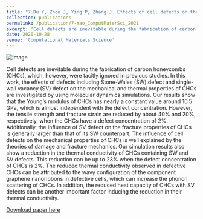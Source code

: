 ```yaml
---
title: "7.Du Y, Zhou J, Ying P, Zhang J. Effects of cell defects on the mechanical and thermal properties of carbon honeycombs[J]. Computational Materials Science, 2021, 187: 110125."
collection: publications
permalink: /publication/7-Yao_ComputMaterSci_2021
excerpt: 'Cell defects are inevitable during the fabrication of carbon honeycombs (CHCs), which, however, were tacitly ignored in previous studies. In this work, the effects of defects including Stone-Wales (SW) defect and single-wall vacancy (SV) defect on the mechanical and thermal properties of CHCs are investigated by using molecular dynamics simulations.'
date: 2020-10-28
venue: 'Computational Materials Science'
---
```

![image](https://user-images.githubusercontent.com/54773018/220203467-f5d0e7d1-0be0-4cb5-b375-e597856a7a47.png)


Cell defects are inevitable during the fabrication of carbon honeycombs (CHCs), which, however, were tacitly ignored in previous studies. In this work, the effects of defects including Stone-Wales (SW) defect and single-wall vacancy (SV) defect on the mechanical and thermal properties of CHCs are investigated by using molecular dynamics simulations. Our results show that the Young’s modulus of CHCs has nearly a constant value around 16.5 GPa, which is almost independent with the defect concentration. However, the tensile strength and fracture strain are reduced by about 40% and 20%, respectively, when the CHCs have a defect concentration of 2%. Additionally, the influence of SV defect on the fracture properties of CHCs is generally larger than that of its SW counterpart. The influence of cell defects on the mechanical properties of CHCs is well explained by the theories of damage and fracture mechanics. Our simulation results also show a reduction in the thermal conductivity of CHCs containing SW and SV defects. This reduction can be up to 23% when the defect concentration of CHCs is 2%. The reduced thermal conductivity observed in defective CHCs can be attributed to the wavy configuration of the component graphene nanoribbons in defective cells, which can increase the phonon scattering of CHCs. In addition, the reduced heat capacity of CHCs with SV defects can be another important factor inducing the reduction in their thermal conductivity.

[Download paper here](http://hityingph.github.io/files/7-Yao_ComputMaterSci_2021.pdf)
